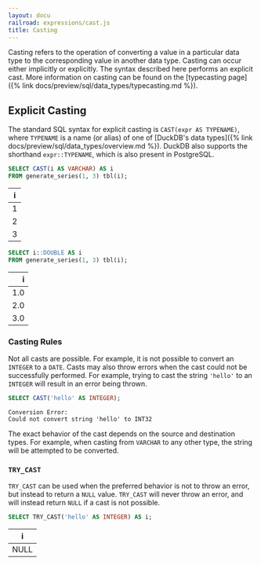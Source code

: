 ```yaml
---
layout: docu
railroad: expressions/cast.js
title: Casting
---
```


<div id="rrdiagram"></div>

Casting refers to the operation of converting a value in a particular data type to the corresponding value in another data type.
Casting can occur either implicitly or explicitly. The syntax described here performs an explicit cast. More information on casting can be found on the [typecasting page]({% link docs/preview/sql/data_types/typecasting.md %}).

## Explicit Casting

The standard SQL syntax for explicit casting is `CAST(expr AS TYPENAME)`, where `TYPENAME` is a name (or alias) of one of [DuckDB's data types]({% link docs/preview/sql/data_types/overview.md %}). DuckDB also supports the shorthand `expr::TYPENAME`, which is also present in PostgreSQL.

```sql
SELECT CAST(i AS VARCHAR) AS i
FROM generate_series(1, 3) tbl(i);
```

| i |
|---|
| 1 |
| 2 |
| 3 |

```sql
SELECT i::DOUBLE AS i
FROM generate_series(1, 3) tbl(i);
```

|  i  |
|----:|
| 1.0 |
| 2.0 |
| 3.0 |

### Casting Rules

Not all casts are possible. For example, it is not possible to convert an `INTEGER` to a `DATE`. Casts may also throw errors when the cast could not be successfully performed. For example, trying to cast the string `'hello'` to an `INTEGER` will result in an error being thrown.

```sql
SELECT CAST('hello' AS INTEGER);
```

```console
Conversion Error:
Could not convert string 'hello' to INT32
```

The exact behavior of the cast depends on the source and destination types. For example, when casting from `VARCHAR` to any other type, the string will be attempted to be converted.

### `TRY_CAST`

`TRY_CAST` can be used when the preferred behavior is not to throw an error, but instead to return a `NULL` value. `TRY_CAST` will never throw an error, and will instead return `NULL` if a cast is not possible.

```sql
SELECT TRY_CAST('hello' AS INTEGER) AS i;
```

|  i   |
|------|
| NULL |
